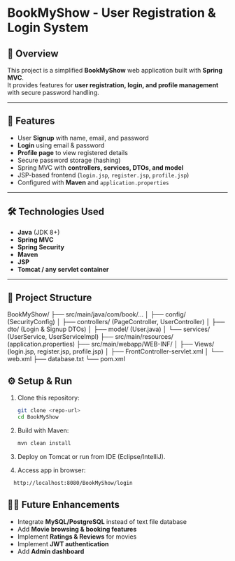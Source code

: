 # BookMyShow - User Registration & Login System

## 📌 Overview
This project is a simplified **BookMyShow** web application built with **Spring MVC**.  
It provides features for **user registration, login, and profile management** with secure password handling.

---

## 🚀 Features
- User **Signup** with name, email, and password
- **Login** using email & password
- **Profile page** to view registered details
- Secure password storage (hashing)
- Spring MVC with **controllers, services, DTOs, and model**
- JSP-based frontend (`login.jsp`, `register.jsp`, `profile.jsp`)
- Configured with **Maven** and `application.properties`

---

## 🛠️ Technologies Used
- **Java** (JDK 8+)
- **Spring MVC**
- **Spring Security**
- **Maven**
- **JSP**
- **Tomcat / any servlet container**

---

## 📂 Project Structure
BookMyShow/
├── src/main/java/com/book/...
│ ├── config/ (SecurityConfig)
│ ├── controllers/ (PageController, UserController)
│ ├── dto/ (Login & Signup DTOs)
│ ├── model/ (User.java)
│ └── services/ (UserService, UserServiceImpl)
├── src/main/resources/ (application.properties)
├── src/main/webapp/WEB-INF/
│ ├── Views/ (login.jsp, register.jsp, profile.jsp)
│ ├── FrontController-servlet.xml
│ └── web.xml
├── database.txt
└── pom.xml

## ⚙️ Setup & Run
1. Clone this repository:
   ```bash
   git clone <repo-url>
   cd BookMyShow
2. Build with Maven:
   ```bash
   mvn clean install
3. Deploy on Tomcat or run from IDE (Eclipse/IntelliJ).

4. Access app in browser:
 ```bash
   http://localhost:8080/BookMyShow/login
```
## 👨‍💻 Future Enhancements
- Integrate **MySQL/PostgreSQL** instead of text file database
- Add **Movie browsing & booking features**
- Implement **Ratings & Reviews** for movies
- Implement **JWT authentication**
- Add **Admin dashboard**



